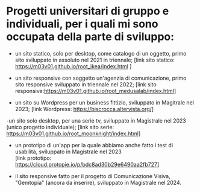 #  Progetti universitari di gruppo e individuali, per i quali mi sono occupata della parte di sviluppo: 
- un sito statico, solo per desktop, come catalogo di un oggetto, primo sito sviluppato in assoluto nel 2021 in triennale;
[link sito statico:
https://m03v01.github.io/root_ikea/index.html
]

- un sito responsive con soggetto un'agenzia di comunicazione, primo sito responsive sviluppato in triennale nel 2022;
[link sito responsive:https://m03v01.github.io/root_medusalab/index.html]

- un sito su Wordpress per un business fittizio, sviluppato in Magitrale nel 2023;
[link Wordpress: https://biscrocca.altervista.org/]

-un sito solo desktop, per una serie tv, sviluppato in Magistrale nel 2023 (unico progetto individuale);
[link sito serie: https://m03v01.github.io/root_moonknight/index.html]

- un prototipo di un'app per la quale abbiamo anche fatto i test di usabilità, sviluppato in Magistrale nel 2023  
[link prototipo: https://cloud.protopie.io/p/bdc8ad30b29e6490aa2fb727]

- il sito responsive fatto per il progetto di Comunicazione Visiva, "Gemtopia" (ancora da inserire), sviluppato in Magistrale nel 2024.
